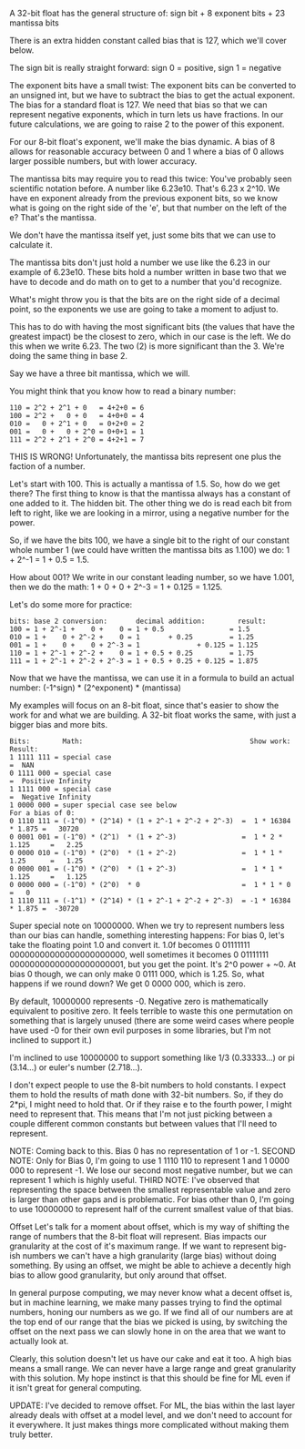 A 32-bit float has the general structure of: sign bit + 8 exponent bits + 23 mantissa bits

There is an extra hidden constant called bias that is 127, which we'll cover below.

The sign bit is really straight forward:
sign 0 = positive, sign 1 = negative

The exponent bits have a small twist:
The exponent bits can be converted to an unsigned int, but we have to subtract the bias to get the actual exponent.
The bias for a standard float is 127. We need that bias so that we can represent negative exponents, which
in turn lets us have fractions. In our future calculations, we are going to raise 2 to the power of this
exponent.

For our 8-bit float's exponent, we'll make the bias dynamic. A bias of 8 allows for reasonable accuracy between 0 and 1
where a bias of 0 allows larger possible numbers, but with lower accuracy.

The mantissa bits may require you to read this twice:
You've probably seen scientific notation before. A number like 6.23e10. That's 6.23 x 2^10.
We have en exponent already from the previous exponent bits, so we know what is going on
the right side of the 'e', but that number on the left of the e? That's the mantissa.

We don't have the mantissa itself yet, just some bits that we can use to calculate it.

The mantissa bits don't just hold a number we use like the 6.23 in our example of 6.23e10. These bits
hold a number written in base two that we have to decode and do math on to get to a number that you'd recognize.

What's might throw you is that the bits are on the right side of a decimal point, so the exponents we use
are going to take a moment to adjust to.

This has to do with having the most significant bits (the values that have the greatest impact) be the closest
to zero, which in our case is the left. We do this when we write 6.23. The two (2) is more significant than the 3.
We're doing the same thing in base 2.

Say we have a three bit mantissa, which we will.

You might think that you know how to read a binary number:

```
110 = 2^2 + 2^1 + 0   = 4+2+0 = 6
100 = 2^2 +   0 + 0   = 4+0+0 = 4
010 =   0 + 2^1 + 0   = 0+2+0 = 2
001 =   0 +   0 + 2^0 = 0+0+1 = 1
111 = 2^2 + 2^1 + 2^0 = 4+2+1 = 7
```

THIS IS WRONG! Unfortunately, the mantissa bits represent one plus the faction of a number.

Let's start with 100. This is actually a mantissa of 1.5. So, how do we get there?
The first thing to know is that the mantissa always has a constant of one added to it. The hidden bit.
The other thing we do is read each bit from left to right, like we are looking in a mirror, using
a negative number for the power.

So, if we have the bits 100, we have a single bit to the right of our constant whole number 1 (we could have
written the mantissa bits as 1.100) we do: 1 + 2^-1 = 1 + 0.5 = 1.5.

How about 001? We write in our constant leading number, so we have 1.001, then we do the math:
1 + 0 + 0 + 2^-3 = 1 + 0.125 = 1.125.

Let's do some more for practice:

```
bits: base 2 conversion:       decimal addition:        result:
100 = 1 + 2^-1 +    0 +    0 = 1 + 0.5                = 1.5
010 = 1 +    0 + 2^-2 +    0 = 1       + 0.25         = 1.25
001 = 1 +    0 +    0 + 2^-3 = 1              + 0.125 = 1.125
110 = 1 + 2^-1 + 2^-2 +    0 = 1 + 0.5 + 0.25         = 1.75
111 = 1 + 2^-1 + 2^-2 + 2^-3 = 1 + 0.5 + 0.25 + 0.125 = 1.875
```

Now that we have the mantissa, we can use it in a formula to build an actual number:
(-1^sign) * (2^exponent) * (mantissa)

My examples will focus on an 8-bit float, since that's easier to show the work for and
what we are building. A 32-bit float works the same, with just a bigger bias and more
bits.

```
Bits:        Math:                                         Show work:       Result:
1 1111 111 = special case                                                     =  NAN
0 1111 000 = special case                                                     =  Positive Infinity
1 1111 000 = special case                                                     =  Negative Infinity
1 0000 000 = super special case see below
For a bias of 0:
0 1110 111 = (-1^0) * (2^14) * (1 + 2^-1 + 2^-2 + 2^-3)  =  1 * 16384 * 1.875 =   30720
0 0001 001 = (-1^0) * (2^1)  * (1 + 2^-3)                =  1 * 2 * 1.125     =   2.25
0 0000 010 = (-1^0) * (2^0)  * (1 + 2^-2)                =  1 * 1 * 1.25      =   1.25
0 0000 001 = (-1^0) * (2^0)  * (1 + 2^-3)                =  1 * 1 * 1.125     =   1.125
0 0000 000 = (-1^0) * (2^0)  * 0                         =  1 * 1 * 0         =   0
1 1110 111 = (-1^1) * (2^14) * (1 + 2^-1 + 2^-2 + 2^-3)  = -1 * 16384 * 1.875 =  -30720
```

Super special note on 10000000.
When we try to represent numbers less than our bias can handle, something
interesting happens: For bias 0, let's take the floating point 1.0 and convert it. 1.0f
becomes 0 01111111 00000000000000000000000, well sometimes it becomes 0 01111111 00000000000000000000001, but
you get the point. It's 2^0 power + ~0. At bias 0 though, we can only make 0 0111 000, which is 1.25. So,
what happens if we round down? We get 0 0000 000, which is zero.

By default, 10000000 represents -0. Negative zero is mathematically equivalent to positive zero. It feels
terrible to waste this one permutation on something that is largely unused (there are some weird cases
where people have used -0 for their own evil purposes in some libraries, but I'm not inclined to support it.)

I'm inclined to use 10000000 to support something like 1/3 (0.33333...) or pi (3.14...) or euler's number (2.718...).

I don't expect people to use the 8-bit numbers to hold constants. I expect them to hold the results of math done
with 32-bit numbers. So, if they do 2*pi, I might need to hold that. Or if they raise e to the fourth power,
I might need to represent that. This means that I'm not just picking between a couple different common constants
but between values that I'll need to represent.

NOTE: Coming back to this. Bias 0 has no representation of 1 or -1.
SECOND NOTE: Only for Bias 0, I'm going to use 1 1110 110 to represent 1 and 1 0000 000 to represent -1.
We lose our second most negative number, but we can represent 1 which is highly useful.
THIRD NOTE: I've observed that representing the space between the smallest representable value and zero is
larger than other gaps and is problematic. For bias other than 0, I'm going to use 10000000 to represent half
of the current smallest value of that bias.

Offset
Let's talk for a moment about offset, which is my way of shifting the range of numbers that the 8-bit float will
represent. Bias impacts our granularity at the cost of it's maximum range. If we want to represent big-ish numbers
we can't have a high granularity (large bias) without doing something. By using an offset, we might be able
to achieve a decently high bias to allow good granularity, but only around that offset.

In general purpose computing, we may never know what a decent offset is, but in machine learning, we make many
passes trying to find the optimal numbers, honing our numbers as we go. If we find all of our numbers are at the
top end of our range that the bias we picked is using, by switching the offset on the next pass we can slowly
hone in on the area that we want to actually look at.

Clearly, this solution doesn't let us have our cake and eat it too. A high bias means a small range. We can
never have a large range and great granularity with this solution. My hope instinct is that this should be
fine for ML even if it isn't great for general computing.

UPDATE: I've decided to remove offset. For ML, the bias within the last layer already deals with offset
at a model level, and we don't need to account for it everywhere. It just makes things more complicated
without making them truly better.